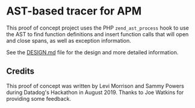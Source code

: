 # AST-based tracer for APM

This proof of concept project uses the PHP `zend_ast_process` hook to use the AST to find function definitions and insert function calls that will open and close spans, as well as exception information.

See the [DESIGN.md](DESIGN.md) file for the design and more detailed information.

## Credits

This proof of concept was written by Levi Morrison and Sammy Powers during Datadog's Hackathon in August 2019. Thanks to Joe Watkins for providing some feedback.
